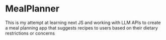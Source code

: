 # MealPlanner
This is my attempt at learning next JS and working with LLM APIs to create a meal planning app that suggests recipes to users based on their dietary restrictions or concerns
